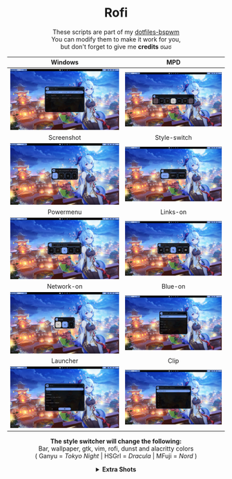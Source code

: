 <div align="center">

 # Rofi
 
 These scripts are part of my [dotfiles-bspwm](https://github.com/Qwickdom/dotfiles-bspwm) <br>
 You can modify them to make it work for you, <br>
 but don't forget to give me **credits** ಠωಠ

 | Windows            | MPD              |
 |        :---:       |        :---:     |
 | ![Window](https://raw.githubusercontent.com/Qwickdom/rofi/main/.github/assets/Windows.png)     | ![MPD](https://raw.githubusercontent.com/Qwickdom/rofi/main/.github/assets/MPD.png)      |
 | Screenshot         | Style-switch     |
 | ![Screenshot](https://raw.githubusercontent.com/Qwickdom/rofi/main/.github/assets/Screenshot.png) | ![Style-s](https://raw.githubusercontent.com/Qwickdom/rofi/main/.github/assets/Style-switch.png)  |
 | Powermenu          | Links-on         |
 | ![Powermenu](https://raw.githubusercontent.com/Qwickdom/rofi/main/.github/assets/Powermenu.png)  | ![Links-on](https://raw.githubusercontent.com/Qwickdom/rofi/main/.github/assets/Links-on.png) |
 | Network-on         |  Blue-on         |
 | ![Network-on](https://raw.githubusercontent.com/Qwickdom/rofi/main/.github/assets/Network-on.png) | ![Blue-on](https://raw.githubusercontent.com/Qwickdom/rofi/main/.github/assets/Blue-on.png)  |
 | Launcher           | Clip             |
 | ![Launcher](https://raw.githubusercontent.com/Qwickdom/rofi/main/.github/assets/Launcher.png)   | ![Clip](https://raw.githubusercontent.com/Qwickdom/rofi/main/.github/assets/Clip.png)     |

 **The style switcher will change the following:** <br>
 Bar, wallpaper, gtk, vim, rofi, dunst and alacritty colors <br>
 ( Ganyu = *Tokyo Night* | HSGrl = *Dracula* | MFuji = *Nord* )

 <details align="center">
 <summary><strong>Extra Shots</strong></summary><br>

 | GitHub              | Clone             |
 | ------------------- | ----------------- |
 | ![GitHub](https://raw.githubusercontent.com/Qwickdom/rofi/main/.github/assets/GitHub.png)      | ![Clone](https://raw.githubusercontent.com/Qwickdom/rofi/main/.github/assets/Clone.png)      |
 | Duckgoo             | YT                |
 | ![Duckgoo](https://raw.githubusercontent.com/Qwickdom/rofi/main/.github/assets/Duckgoo.png)     | ![YT](https://raw.githubusercontent.com/Qwickdom/rofi/main/.github/assets/YT.png)         |
 | Secons              | Are you sure?     |
 | ![Secons](https://raw.githubusercontent.com/Qwickdom/rofi/main/.github/assets/Secons.png)      | ![AYS](https://raw.githubusercontent.com/Qwickdom/rofi/main/.github/assets/AYS.png)        |
 | Network-off         | Links-off         |
 | ![Network-off](https://raw.githubusercontent.com/Qwickdom/rofi/main/.github/assets/Network-off.png) | ![Links-off](https://raw.githubusercontent.com/Qwickdom/rofi/main/.github/assets/Links-off.png)  |
 | Search              | Blue-off          |
 | ![Search](https://raw.githubusercontent.com/Qwickdom/rofi/main/.github/assets/Search.png)      | ![Blue-off](https://raw.githubusercontent.com/Qwickdom/rofi/main/.github/assets/Blue-off.png)   |
 |                   Share                 |
 |               ![Share](https://raw.githubusercontent.com/Qwickdom/rofi/main/.github/assets/Share.png)              |
 </details>
</div>

